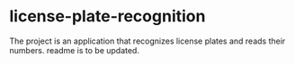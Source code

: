 # license-plate-recognition

The project is an application that recognizes license plates and reads their numbers.
readme is to be updated.


